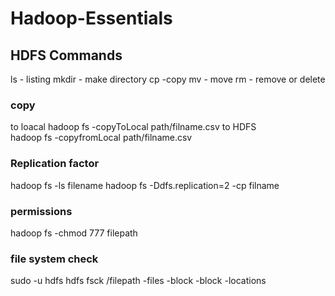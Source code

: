 # Hadoop-Essentials

## HDFS Commands
ls - listing
mkdir - make directory
cp -copy
mv - move
rm - remove or delete


### copy  
to loacal
hadoop fs -copyToLocal path/filname.csv
to HDFS  
hadoop fs -copyfromLocal path/filname.csv
  
### Replication factor
hadoop fs -ls filename
hadoop fs -Ddfs.replication=2 -cp filname


### permissions  
hadoop fs -chmod 777 filepath
### file system check
sudo -u hdfs hdfs fsck /filepath -files -block -block -locations    
  
  
